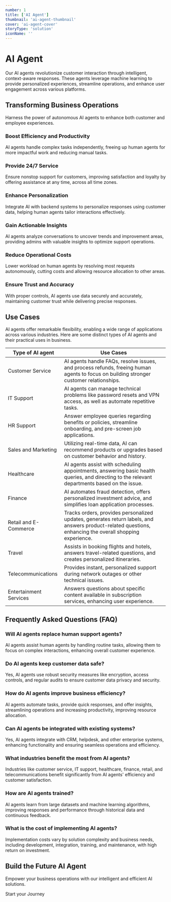 ```yaml
---
number: 1
title: ['AI Agent']
thumbnail: 'ai-agent-thumbnail'
cover: 'ai-agent-cover'
storyType: 'solution'
iconName: ''
---
```


# AI Agent

Our AI agents revolutionize customer interaction through intelligent, context-aware responses. These agents leverage machine learning to provide personalized experiences, streamline operations, and enhance user engagement across various platforms.

## Transforming Business Operations

Harness the power of autonomous AI agents to enhance both customer and employee experiences.

### Boost Efficiency and Productivity

AI agents handle complex tasks independently, freeing up human agents for more impactful work and reducing manual tasks.

### Provide 24/7 Service

Ensure nonstop support for customers, improving satisfaction and loyalty by offering assistance at any time, across all time zones.

### Enhance Personalization

Integrate AI with backend systems to personalize responses using customer data, helping human agents tailor interactions effectively.

### Gain Actionable Insights

AI agents analyze conversations to uncover trends and improvement areas, providing admins with valuable insights to optimize support operations.

### Reduce Operational Costs

Lower workload on human agents by resolving most requests autonomously, cutting costs and allowing resource allocation to other areas.

### Ensure Trust and Accuracy

With proper controls, AI agents use data securely and accurately, maintaining customer trust while delivering precise responses.

## Use Cases

AI agents offer remarkable flexibility, enabling a wide range of applications across various industries. Here are some distinct types of AI agents and their practical uses in business.

| Type of AI agent | Use Cases |
|----|----|
| Customer Service | AI agents handle FAQs, resolve issues, and process refunds, freeing human agents to focus on building stronger customer relationships. |
| IT Support | AI agents can manage technical problems like password resets and VPN access, as well as automate repetitive tasks. |
| HR Support | Answer employee queries regarding benefits or policies, streamline onboarding, and pre-screen job applications. |
| Sales and Marketing | Utilizing real-time data, AI can recommend products or upgrades based on customer behavior and history. |
| Healthcare	 | AI agents assist with scheduling appointments, answering basic health queries, and directing to the relevant departments based on the issue. |
| Finance | AI automates fraud detection, offers personalized investment advice, and simplifies loan application processes. |
| Retail and E-Commerce | Tracks orders, provides personalized updates, generates return labels, and answers product-related questions, enhancing the overall shopping experience. |
| Travel | Assists in booking flights and hotels, answers travel-related questions, and creates personalized itineraries. |
| Telecommunications | Provides instant, personalized support during network outages or other technical issues. |
| Entertainment Services | Answers questions about specific content available in subscription services, enhancing user experience. |

## Frequently Asked Questions (FAQ)

### Will AI agents replace human support agents?

AI agents assist human agents by handling routine tasks, allowing them to focus on complex interactions, enhancing overall customer experience.

### Do AI agents keep customer data safe?

Yes, AI agents use robust security measures like encryption, access controls, and regular audits to ensure customer data privacy and security.

### How do AI agents improve business efficiency?

AI agents automate tasks, provide quick responses, and offer insights, streamlining operations and increasing productivity, improving resource allocation.

### Can AI agents be integrated with existing systems?

Yes, AI agents integrate with CRM, helpdesk, and other enterprise systems, enhancing functionality and ensuring seamless operations and efficiency.

### What industries benefit the most from AI agents?

Industries like customer service, IT support, healthcare, finance, retail, and telecommunications benefit significantly from AI agents' efficiency and customer satisfaction.

### How are AI agents trained?

AI agents learn from large datasets and machine learning algorithms, improving responses and performance through historical data and continuous feedback.

### What is the cost of implementing AI agents?

Implementation costs vary by solution complexity and business needs, including development, integration, training, and maintenance, with high return on investment.

## Build the Future AI Agent

Empower your business operations with our intelligent and efficient AI solutions.

Start your Journey